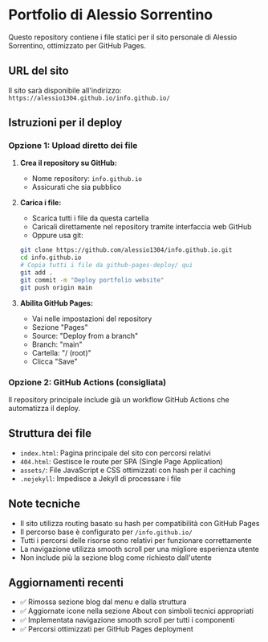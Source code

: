# Portfolio di Alessio Sorrentino

Questo repository contiene i file statici per il sito personale di Alessio Sorrentino, ottimizzato per GitHub Pages.

## URL del sito
Il sito sarà disponibile all'indirizzo: `https://alessio1304.github.io/info.github.io/`

## Istruzioni per il deploy

### Opzione 1: Upload diretto dei file
1. **Crea il repository su GitHub:**
   - Nome repository: `info.github.io`
   - Assicurati che sia pubblico

2. **Carica i file:**
   - Scarica tutti i file da questa cartella
   - Caricali direttamente nel repository tramite interfaccia web GitHub
   - Oppure usa git:
   ```bash
   git clone https://github.com/alessio1304/info.github.io.git
   cd info.github.io
   # Copia tutti i file da github-pages-deploy/ qui
   git add .
   git commit -m "Deploy portfolio website"
   git push origin main
   ```

3. **Abilita GitHub Pages:**
   - Vai nelle impostazioni del repository
   - Sezione "Pages"
   - Source: "Deploy from a branch"
   - Branch: "main"
   - Cartella: "/ (root)"
   - Clicca "Save"

### Opzione 2: GitHub Actions (consigliata)
Il repository principale include già un workflow GitHub Actions che automatizza il deploy.

## Struttura dei file

- `index.html`: Pagina principale del sito con percorsi relativi
- `404.html`: Gestisce le route per SPA (Single Page Application)
- `assets/`: File JavaScript e CSS ottimizzati con hash per il caching
- `.nojekyll`: Impedisce a Jekyll di processare i file

## Note tecniche

- Il sito utilizza routing basato su hash per compatibilità con GitHub Pages
- Il percorso base è configurato per `/info.github.io/`
- Tutti i percorsi delle risorse sono relativi per funzionare correttamente
- La navigazione utilizza smooth scroll per una migliore esperienza utente
- Non include più la sezione blog come richiesto dall'utente

## Aggiornamenti recenti

- ✅ Rimossa sezione blog dal menu e dalla struttura
- ✅ Aggiornate icone nella sezione About con simboli tecnici appropriati
- ✅ Implementata navigazione smooth scroll per tutti i componenti
- ✅ Percorsi ottimizzati per GitHub Pages deployment